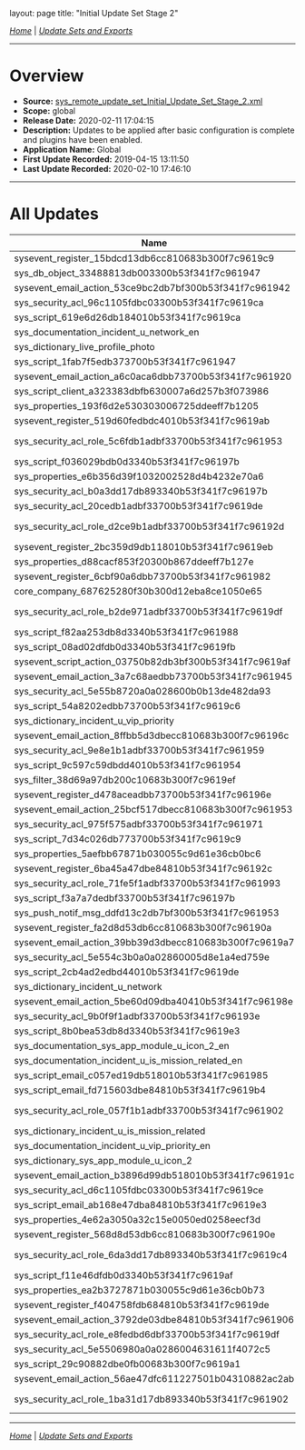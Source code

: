 layout: page
title: "Initial Update Set Stage 2"

*[Home](./index.html)* | *[Update Sets and Exports](./UpdateSetsAndExports.html)*

_________________________________________________________________________________

# Overview

- **Source:** [sys_remote_update_set_Initial_Update_Set_Stage_2.xml](./xml/sys_remote_update_set_Initial_Update_Set_Stage_2.xml)
- **Scope:** global
- **Release Date:** 2020-02-11 17:04:15
- **Description:** Updates to be applied after basic configuration is complete and plugins have been enabled.
- **Application Name:** Global
- **First Update Recorded:** 2019-04-15 13:11:50
- **Last Update Recorded:** 2020-02-10 17:46:10

_________________________________________________________________________________

# All Updates

| Name | **Type** / Table | Target | Comments |
|------|------------------|--------|----------|
| sysevent_register_15bdcd13db6cc810683b300f7c9619c9 | **Event Registration** / sc_req_item | army.sc_req_item.in_stock | |
| sys_db_object_33488813db003300b53f341f7c961947 | **Table** / sys_user | User | |
| sysevent_email_action_53ce9bc2db7bf300b53f341f7c961942 | **Notification** / sys_user | | |
| sys_security_acl_96c1105fdbc03300b53f341f7c9619ca | **Access Control** / sys_user.department | sys_user.department | |
| sys_script_619e6d26db184010b53f341f7c9619ca | **Business Rule** / sc_req_item | ARMY sc_req_item creating | |
| sys_documentation_incident_u_network_en | **Field Label** / incident | Incident.Network | |
| sys_dictionary_live_profile_photo | **Dictionary** / live_profile | Live Profile.Photo | |
| sys_script_1fab7f5edb373700b53f341f7c961947 | **Business Rule** / sys_user | User Building Changed | |
| sysevent_email_action_a6c0aca6dbb73700b53f341f7c961920 | **Notification** / sc_request | Requested For Profile Incomplete | |
| sys_script_client_a323383dbfb630007a6d257b3f073986 | **Client Script** / sc_task | Hide request item if request is not empt | |
| sys_properties_193f6d2e530303006725ddeeff7b1205 | **System Property** | com.snc.iam.incident_alert_task.closure | |
| sysevent_register_519d60fedbdc4010b53f341f7c9619ab | **Event Registration** / sc_req_item | army.generic.request.route | |
| sys_security_acl_role_5c6fdb1adbf33700b53f341f7c961953 | **Access Roles** / 975f575adbf33700b53f341f7c961971 | .user_admin | |
| sys_script_f036029bdb0d3340b53f341f7c96197b | **Business Rule** / sys_user | Sync User Profile Photo | |
| sys_properties_e6b356d39f1032002528d4b4232e70a6 | **System Property** | glide.sc.log.variable_actions | |
| sys_security_acl_b0a3dd17db893340b53f341f7c96197b | **Access Control** / incident.u_vip_priority | incident.u_vip_priority | |
| sys_security_acl_20cedb1adbf33700b53f341f7c9619de | **Access Control** / cmn_building | cmn_building | |
| sys_security_acl_role_d2ce9b1adbf33700b53f341f7c96192d | **Access Roles** / 20cedb1adbf33700b53f341f7c9619de | .user_admin | |
| sysevent_register_2bc359d9db118010b53f341f7c9619eb | **Event Registration** / sys_user_group | army.sys_user_group.task_unassigned | |
| sys_properties_d88cacf853f20300b867ddeeff7b127e | **System Property** | com.snc.incident.autoclose.basedon.resolved_at | |
| sysevent_register_6cbf90a6dbb73700b53f341f7c961982 | **Event Registration** / sc_request | army.sc_requested_for.profile_incomplete | |
| core_company_687625280f30b300d12eba8ce1050e65 | **Company** | HQ | |
| sys_security_acl_role_b2de971adbf33700b53f341f7c9619df | **Access Roles** / 20cedb1adbf33700b53f341f7c9619de | .admin | |
| sys_script_f82aa253db8d3340b53f341f7c961988 | **Business Rule** / sys_user | User VIP Changed | |
| sys_script_08ad02dfdb0d3340b53f341f7c9619fb | **Business Rule** / live_profile | Sync User Photo | |
| sysevent_script_action_03750b82db3bf300b53f341f7c9619af | **Script Action** / session.established | validateUserProfileCompliance | |
| sysevent_email_action_3a7c68aedbb73700b53f341f7c961945 | **Notification** / incident | Incident Caller Profile Incomplete | |
| sys_security_acl_5e55b8720a0a028600b0b13de482da93 | **Access Control** / sys_user.title | sys_user.title | |
| sys_script_54a8202edbb73700b53f341f7c9619c6 | **Business Rule** / incident | Incident caller profile validation | |
| sys_dictionary_incident_u_vip_priority | **Dictionary** / incident | Incident.VIP Priority | |
| sysevent_email_action_8ffbb5d3dbecc810683b300f7c96196c | **Notification** / sc_req_item | Notify Request Item In Stock | |
| sys_security_acl_9e8e1b1adbf33700b53f341f7c961959 | **Access Control** / cmn_building | cmn_building | |
| sys_script_9c597c59dbdd4010b53f341f7c961954 | **Business Rule** / task | Unassigned Task Work Warning | |
| sys_filter_38d69a97db200c10683b300f7c9619ef | **Filter** / sys_script_email | Name starts with army. | |
| sysevent_register_d478aceadbb73700b53f341f7c96196e | **Event Registration** / incident | army.incident_caller.profile_incomplete | |
| sysevent_email_action_25bcf517dbecc810683b300f7c961953 | **Notification** / sc_req_item | Notify Request Item Received | |
| sys_security_acl_975f575adbf33700b53f341f7c961971 | **Access Control** / cmn_building | cmn_building | |
| sys_script_7d34c026db773700b53f341f7c9619c9 | **Business Rule** / sc_request | Catalog requestor profile validation | |
| sys_properties_5aefbb67871b030055c9d61e36cb0bc6 | **System Property** | com.snc.incident.incident_alert.closure | |
| sysevent_register_6ba45a47dbe84810b53f341f7c96192c | **Event Registration** / sc_req_item | army.sc_req_item.no.fulfillment_group | |
| sys_security_acl_role_71fe5f1adbf33700b53f341f7c961993 | **Access Roles** / cmn_building | cmn_building.admin | |
| sys_script_f3a7a7dedbf33700b53f341f7c96197b | **Business Rule** / cmn_department | Ensure Department Business Unit | |
| sys_push_notif_msg_ddfd13c2db7bf300b53f341f7c961953 | **Push Notification Message** | NotifyProfileIncomplete | |
| sysevent_register_fa2d8d53db6cc810683b300f7c96190a | **Event Registration** / sc_req_item | army.sc_req_item.received | |
| sysevent_email_action_39bb39d3dbecc810683b300f7c9619a7 | **Notification** / sc_req_item | Notify Request Item Backordered | |
| sys_security_acl_5e554c3b0a0a02860005d8e1a4ed759e | **Access Control** / sys_user.mobile_phone | sys_user.mobile_phone | |
| sys_script_2cb4ad2edbd44010b53f341f7c9619de | **Business Rule** / sc_task | ARMY sc_task creating | |
| sys_dictionary_incident_u_network | **Dictionary** / incident | Incident.Network | |
| sysevent_email_action_5be60d09dba40410b53f341f7c96198e | **Notification** / sc_req_item | Service Request Item Routing | |
| sys_security_acl_9b0f9f1adbf33700b53f341f7c96193e | **Access Control** / cmn_building | cmn_building | |
| sys_script_8b0bea53db8d3340b53f341f7c9619e3 | **Business Rule** / sys_user | Initialize User VIP | |
| sys_documentation_sys_app_module_u_icon_2_en | **Field Label** / sys_app_module | Module.New Icon | |
| sys_documentation_incident_u_is_mission_related_en | **Field Label** / incident | Incident.Is Mission Related | |
| sys_script_email_c057ed19db518010b53f341f7c961985 | **Email Script** | army_task_group_notify_nouserassigned | |
| sys_script_email_fd715603dbe84810b53f341f7c9619b4 | **Email Script** | army.sc_req_item.fulfill_order | |
| sys_security_acl_role_057f1b1adbf33700b53f341f7c961902 | **Access Roles** / 975f575adbf33700b53f341f7c961971 | .admin | |
| sys_dictionary_incident_u_is_mission_related | **Dictionary** / incident | Incident.Is Mission Related | |
| sys_documentation_incident_u_vip_priority_en | **Field Label** / incident | Incident.VIP Priority | |
| sys_dictionary_sys_app_module_u_icon_2 | **Dictionary** / sys_app_module | Module.New Icon | |
| sysevent_email_action_b3896d99db518010b53f341f7c96191c | **Notification** / sys_user_group | Notify Group Task Not Assigned To User | |
| sys_security_acl_d6c1105fdbc03300b53f341f7c9619ce | **Access Control** / sys_user.manager | sys_user.manager | |
| sys_script_email_ab168e47dba84810b53f341f7c9619e3 | **Email Script** | army.generic.request.route | |
| sys_properties_4e62a3050a32c15e0050ed0258eecf3d | **System Property** | glide.email.test.user | |
| sysevent_register_568d8d53db6cc810683b300f7c96190e | **Event Registration** / sc_req_item | army.sc_req_item.backordered | |
| sys_security_acl_role_6da3dd17db893340b53f341f7c9619c4 | **Access Roles** / b0a3dd17db893340b53f341f7c96197b | .task_editor | |
| sys_script_f11e46dfdb0d3340b53f341f7c9619af | **Business Rule** / live_profile | Initialize User or Profile Photo | |
| sys_properties_ea2b3727871b030055c9d61e36cb0b73 | **System Property** | com.snc.incident.incident_task.closure | |
| sysevent_register_f404758fdb684810b53f341f7c9619de | **Event Registration** / sc_req_item | army.sc_req_item.fulfill_order | |
| sysevent_email_action_3792de03dbe84810b53f341f7c961906 | **Notification** / sc_req_item | Service Request Item Fulfill Order | |
| sys_security_acl_role_e8fedbd6dbf33700b53f341f7c9619df | **Access Roles** / cmn_building | cmn_building.user_admin | |
| sys_security_acl_5e5506980a0a0286004631611f4072c5 | **Access Control** / sys_user.phone | sys_user.phone | |
| sys_script_29c90882dbe0fb00683b300f7c9619a1 | **Business Rule** / sc_request | Request Submitted | |
| sysevent_email_action_56ae47dfc611227501b04310882ac2ab | **Notification** / incident | Incident assigned to my group | |
| sys_security_acl_role_1ba31d17db893340b53f341f7c961902 | **Access Roles** / b0a3dd17db893340b53f341f7c96197b | .itil | |

_________________________________________________________________________________

*[Home](./index.html)* | *[Update Sets and Exports](./UpdateSetsAndExports.html)*
